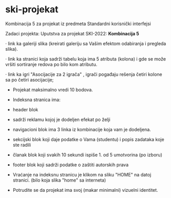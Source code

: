 # ski-projekat
Kombinacija 5 za projekat iz predmeta Standardni korisnički interfejsi

Zadaci projekta:
Uputstva za projekat SKI-2022:
**__Kombinacija 5__**

·         link ka galeriji slika (kreirati galeriju sa Vašim efektom odabiranja i pregleda slika).

·         link ka stranici koja sadrži tabelu koja ima 5 atributa (kolona) i gde  se može vršiti sortiranje redova po bilo kom atributu.

·         link ka igri "Asocijacije za 2 igrača" , igrači pogađaju rešenja četiri kolone sa po četiri asocijacije;

- Projekat maksimalno vredi 10 bodova.

- Indeksna stranica ima:

 - header blok
 
 - sadrži reklamu kojoj je dodeljen efekat po želji

 - navigacioni blok ima 3 linka iz kombinacije koja vam je dodeljena.
  
 - sekcijski blok koji daje podatke o Vama (studentu) i popis zadataka koje ste radili
 
 - članak blok koji svakih 10 sekundi ispiše 1. od 5 umotvorina (po izboru)

 - footer blok koji sadrži podatke o zaštiti autorskih prava 

 - Vraćanje na indeksnu stranicu je klikom na sliku "HOME" na datoj stranici. (bilo koja slika "home" sa interneta)

 - Potrudite se da projekat ima svoj (makar minimalni) vizuelni identitet.
 
